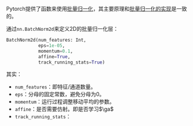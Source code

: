 Pytorch提供了函数来使用[批量归一化](批量归一化.md)，其主要原理和[批量归一化的实现](批量归一化的实现.md)是一致的。

通过`nn.BatchNorm2d`来定义2D的批量归一化层：
```python
BatchNorm2d(num_features: Int,
			eps=1e-05,
			momentum=0.1,
			affine=True,
			track_running_stats=True)
```
其实：
- `num_features`：即特征/通道数量。
- `eps`：分母的固定常数，避免分母为0。
- `momentum`：运行过程调整移动平均的参数。
- `affine`：是否需要仿射。即是否学习$\ga$
- `track_running_stats`：